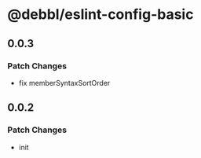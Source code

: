 # @debbl/eslint-config-basic

## 0.0.3

### Patch Changes

- fix memberSyntaxSortOrder

## 0.0.2

### Patch Changes

- init
